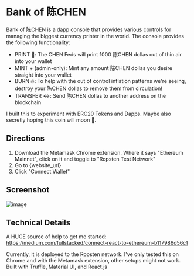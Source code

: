 # Bank of 陈CHEN

Bank of 陈CHEN is a dapp console that provides various controls for managing the biggest currency printer in the world.  The console provides the following functionality:
- PRINT 💸: The CHEN Feds will print 1000 陈CHEN dollas out of thin air into your wallet
- MINT + (admin-only): Mint any amount 陈CHEN dollas you desire straight into your wallet
- BURN 🔥: To help with the out of control inflation patterns we're seeing, destroy your 陈CHEN dollas to remove them from circulation!
- TRANSFER ↔️: Send 陈CHEN dollas to another address on the blockchain

I built this to experiment with ERC20 Tokens and Dapps.  Maybe also secretly hoping this coin will moon 🚀.  

## Directions
1. Download the Metamask Chrome extension.  Where it says "Ethereum Mainnet", click on it and toggle to "Ropsten Test Network"
2. Go to {website_url}
3. Click "Connect Wallet"

## Screenshot
![image](https://user-images.githubusercontent.com/394218/129458435-92dabb03-09ac-470f-997b-92179eea97b7.png)

## Technical Details

A HUGE source of help to get me started: https://medium.com/fullstacked/connect-react-to-ethereum-b117986d56c1

Currently, it is deployed to the Ropsten network.  I've only tested this on Chrome and with the Metamask extension, other setups might not work.  Built with Truffle, Material UI, and React.js

